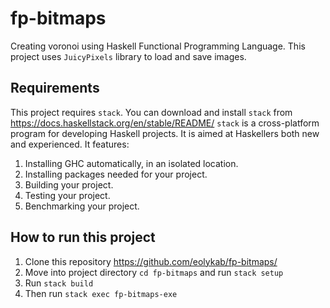 # fp-bitmaps
Creating voronoi using Haskell Functional Programming Language. This project uses ``JuicyPixels`` library to load and save images. 
## Requirements
This project requires ``stack``. You can download and install ``stack`` from https://docs.haskellstack.org/en/stable/README/
``stack`` is a cross-platform program for developing Haskell projects. It is aimed at Haskellers both new and experienced.
It features:
1. Installing GHC automatically, in an isolated location.
2. Installing packages needed for your project.
3. Building your project.
4. Testing your project.
5. Benchmarking your project.
## How to run this project
1. Clone this repository https://github.com/eolykab/fp-bitmaps/
2. Move into project directory ``cd fp-bitmaps`` and run ``stack setup``
3. Run ``stack build``
4. Then run ``stack exec fp-bitmaps-exe``
